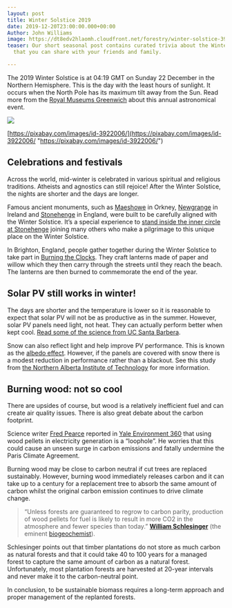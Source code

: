 ```yaml
---
layout: post
title: Winter Solstice 2019
date: 2019-12-20T23:00:00.000+00:00
Author: John Williams
image: https://dt8edv2hlaomh.cloudfront.net/forestry/winter-solstice-3922006_640.jpg
teaser: Our short seasonal post contains curated trivia about the Winter Solstice
  that you can share with your friends and family.

---
```

The 2019 Winter Solstice is at 04:19 GMT on Sunday 22 December in the Northern Hemisphere. This is the day with the least hours of sunlight. It occurs when the North Pole has its maximum tilt away from the Sun. Read more from the [Royal Museums Greenwich](http://www.rmg.co.uk/discover/explore/equinoxes-and-solstices) about this annual astronomical event.

![](https://dt8edv2hlaomh.cloudfront.net/forestry/winter-solstice-3922006_640.jpg)

[https://pixabay.com/images/id-3922006/](https://pixabay.com/images/id-3922006/ "https://pixabay.com/images/id-3922006/")

## Celebrations and festivals

Across the world, mid-winter is celebrated in various spiritual and religious traditions. Atheists and agnostics can still rejoice! After the Winter Solstice, the nights are shorter and the days are longer.

Famous ancient monuments, such as [Maeshowe](https://en.wikipedia.org/wiki/Maeshowe) in Orkney, [Newgrange](https://en.m.wikipedia.org/wiki/Newgrange) in Ireland and [Stonehenge](https://en.m.wikipedia.org/wiki/Stonehenge) in England, were built to be carefully aligned with the Winter Solstice. It’s a special experience to [stand inside the inner circle at Stonehenge](https://www.english-heritage.org.uk/visit/places/stonehenge/plan-your-visit/winter-solstice-at-stonehenge/) joining many others who make a pilgrimage to this unique place on the Winter Solstice.

In Brighton, England, people gather together during the Winter Solstice to take part in [Burning the Clocks](https://samesky.co.uk/events/burning-the-clocks/). They craft lanterns made of paper and willow which they then carry through the streets until they reach the beach. The lanterns are then burned to commemorate the end of the year.

## Solar PV still works in winter!

The days are shorter and the temperature is lower so it is reasonable to expect that solar PV will not be as productive as in the summer. However, solar PV panels need light, not heat. They can actually perform better when kept cool. [Read some of the science from UC Santa Barbera](http://scienceline.ucsb.edu/getkey.php?key=2668).

Snow can also reflect light and help improve PV performance. This is known as the [albedo effect](https://en.wikipedia.org/wiki/Albedo). However, if the panels are covered with snow there is a modest reduction in performance rather than a blackout. See this study from [the Northern Alberta Institute of Technology](https://www.nait.ca/industry/about-us/news/solar-panels-shine-despite-winters-blast-nait-st) for more information.

## Burning wood: not so cool

There are upsides of course, but wood is a relatively inefficient fuel and can create air quality issues. There is also great debate about the carbon footprint.

Science writer [Fred Pearce](https://en.wikipedia.org/wiki/Fred_Pearce) reported in [Yale Environment 360](https://e360.yale.edu/features/carbon-loophole-why-is-wood-burning-counted-as-green-energy) that using wood pellets in electricity generation is a “loophole”. He worries that this could cause an unseen surge in carbon emissions and fatally undermine the Paris Climate Agreement.

Burning wood may be close to carbon neutral if cut trees are replaced sustainably. However, burning wood immediately releases carbon and it can take up to a century for a replacement tree to absorb the same amount of carbon whilst the original carbon emission continues to drive climate change.

> “Unless forests are guaranteed to regrow to carbon parity, production of wood pellets for fuel is likely to result in more CO2 in the atmosphere and fewer species than today.” [**William Schlesinger**](https://en.wikipedia.org/wiki/William_H._Schlesinger) (the eminent [biogeochemist](https://en.wikipedia.org/wiki/Biogeochemistry)).

Schlesinger points out that timber plantations do not store as much carbon as natural forests and that it could take 40 to 100 years for a managed forest to capture the same amount of carbon as a natural forest. Unfortunately, most plantation forests are harvested at 20-year intervals and never make it to the carbon-neutral point.

In conclusion, to be sustainable biomass requires a long-term approach and proper management of the replanted forests.